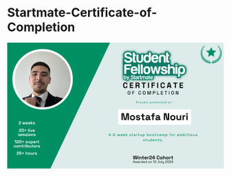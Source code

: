 # Startmate-Certificate-of-Completion
![alt text](https://github.com/nouri-devv/Startmate-Certificate-of-Completion/blob/main/Startmate%20Cert.png)
